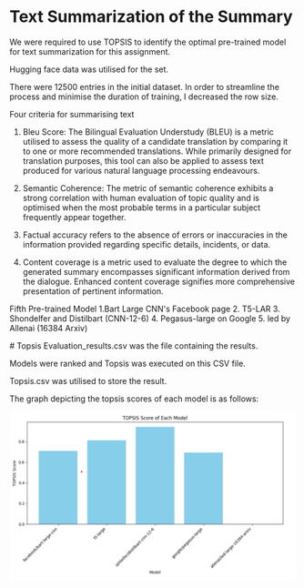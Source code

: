# Text Summarization of the Summary

We were required to use TOPSIS to identify the optimal pre-trained model for text summarization for this assignment.

Hugging face data was utilised for the set.

There were 12500 entries in the initial dataset. In order to streamline the process and minimise the duration of training, I decreased the row size.

Four criteria for summarising text

1.  Bleu Score: The Bilingual Evaluation Understudy (BLEU) is a metric utilised to assess the quality of a candidate translation by comparing it to one or more recommended translations. While primarily designed for translation purposes, this tool can also be applied to assess text produced for various natural language processing endeavours.

2.  Semantic Coherence: The metric of semantic coherence exhibits a strong correlation with human evaluation of topic quality and is optimised when the most probable terms in a particular subject frequently appear together.

3.  Factual accuracy refers to the absence of errors or inaccuracies in the information provided regarding specific details, incidents, or data.

4.  Content coverage is a metric used to evaluate the degree to which the generated summary encompasses significant information derived from the dialogue. Enhanced content coverage signifies more comprehensive presentation of pertinent information.

Fifth Pre-trained Model
1.Bart Large CNN's Facebook page 2. T5-LAR 3. Shondelfer and Distilbart (CNN-12-6) 4. Pegasus-large on Google 5. led by Allenai (16384 Arxiv)

# Topsis
Evaluation_results.csv was the file containing the results.

Models were ranked and Topsis was executed on this CSV file.

Topsis.csv was utilised to store the result.

The graph depicting the topsis scores of each model is as follows:

<img width="610" alt="img" src="Topsis-rank-graph.png">
